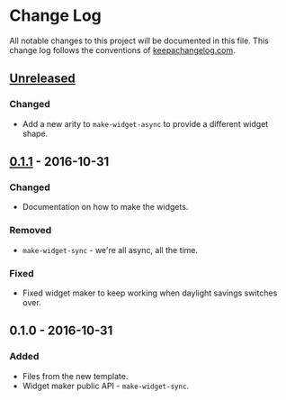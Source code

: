 # Change Log
All notable changes to this project will be documented in this file. This change log follows the conventions of [keepachangelog.com](http://keepachangelog.com/).

## [Unreleased]
### Changed
- Add a new arity to `make-widget-async` to provide a different widget shape.

## [0.1.1] - 2016-10-31
### Changed
- Documentation on how to make the widgets.

### Removed
- `make-widget-sync` - we're all async, all the time.

### Fixed
- Fixed widget maker to keep working when daylight savings switches over.

## 0.1.0 - 2016-10-31
### Added
- Files from the new template.
- Widget maker public API - `make-widget-sync`.

[Unreleased]: https://github.com/your-name/clojure_lisp/compare/0.1.1...HEAD
[0.1.1]: https://github.com/your-name/clojure_lisp/compare/0.1.0...0.1.1
